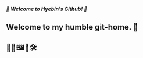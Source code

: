 __*🦥 Welcome to Hyebin's Github! 🦚*__

## Welcome to my humble git-home. 🏡
## 🚣‍♀️🖼🧵🛠


<!--
[![Solved.ac
프로필](http://mazassumnida.wtf/api/v2/generate_badge?boj=darner)](https://solved.ac/darner)
--!>
